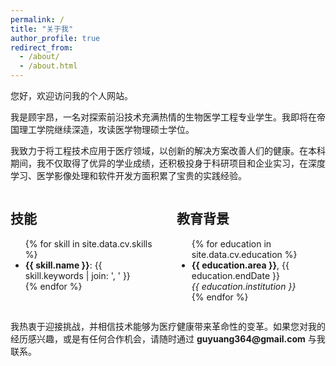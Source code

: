 ```yaml
---
permalink: /
title: "关于我"
author_profile: true
redirect_from: 
  - /about/
  - /about.html
---
```


<p>您好，欢迎访问我的个人网站。</p>

<p>我是顾宇昂，一名对探索前沿技术充满热情的生物医学工程专业学生。我即将在帝国理工学院继续深造，攻读医学物理硕士学位。</p>

<p>我致力于将工程技术应用于医疗领域，以创新的解决方案改善人们的健康。在本科期间，我不仅取得了优异的学业成绩，还积极投身于科研项目和企业实习，在深度学习、医学影像处理和软件开发方面积累了宝贵的实践经验。</p>

<div style="display: flex;">
  <div style="flex: 1; padding-right: 1em;">
    <h2>技能</h2>
    <ul>
    {% for skill in site.data.cv.skills %}
      <li><b>{{ skill.name }}</b>: {{ skill.keywords | join: ', ' }}</li>
    {% endfor %}
    </ul>
  </div>
  <div style="flex: 1; padding-left: 1em;">
    <h2>教育背景</h2>
    <ul>
    {% for education in site.data.cv.education %}
      <li>
        <b>{{ education.area }}</b>, {{ education.endDate }}<br>
        <i>{{ education.institution }}</i>
      </li>
    {% endfor %}
    </ul>
  </div>
</div>

<p>我热衷于迎接挑战，并相信技术能够为医疗健康带来革命性的变革。如果您对我的经历感兴趣，或是有任何合作机会，请随时通过 <strong>guyuang364@gmail.com</strong> 与我联系。</p>
